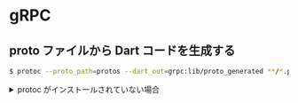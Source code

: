 # gRPC

## proto ファイルから Dart コードを生成する

```bash
$ protoc --proto_path=protos --dart_out=grpc:lib/proto_generated **/*.proto
```

<details>
<summary>protoc がインストールされていない場合</summary>

```bash
# Protocol buffer のコンパイラをインストール
$ brew install protobuf
# Dart ファイルを生成するためのプラグインをインストール
$ dart pub global activate protoc_plugin
$ export PATH="$PATH:$HOME/.pub-cache/bin"
```

refs: https://grpc.io/docs/languages/dart/quickstart/

</details>
